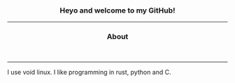 <h3 align=center> Heyo and welcome to my GitHub! </h3>

---
<h3 align=center> About </h3><br />

---
I use void linux. I like programming in rust, python and C. 
